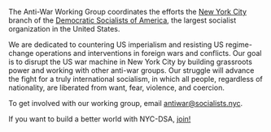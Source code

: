 The Anti-War Working Group coordinates the efforts the [New York City](http://www.socialists.nyc/) branch of the [Democratic Socialists of America](https://www.dsausa.org/), the largest socialist organization in the United States.

We are dedicated to countering US imperialism and resisting US regime-change operations and interventions in foreign wars and conflicts. Our goal is to disrupt the US war machine in New York City by building grassroots power and working with other anti-war groups. Our struggle will advance the fight for a truly international socialism, in which all people, regardless of nationality, are liberated from want, fear, violence, and coercion.

To get involved with our working group, email [antiwar@socialists.nyc](mailto:antiwar@socialists.nyc).

If you want to build a better world with NYC-DSA, [join!](http://www.socialists.nyc/info)
